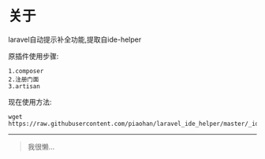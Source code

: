 # 关于

laravel自动提示补全功能,提取自ide-helper

原插件使用步骤:
```
1.composer
2.注册门面
3.artisan
```


现在使用方法:
```
wget https://raw.githubusercontent.com/piaohan/laravel_ide_helper/master/_ide_helper.php
```


---

>我很懒...
